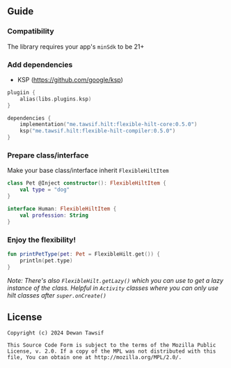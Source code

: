 ## Guide
### Compatibility
The library requires your app's `minSdk` to be 21+

### Add dependencies
- KSP (https://github.com/google/ksp)

```kotlin
plugiin {
    alias(libs.plugins.ksp)
}

dependencies {
    implementation("me.tawsif.hilt:flexible-hilt-core:0.5.0")
    ksp("me.tawsif.hilt:flexible-hilt-compiler:0.5.0")
}
```

### Prepare class/interface
Make your base class/interface inherit `FlexibleHiltItem`
```kotlin
class Pet @Inject constructor(): FlexibleHiltItem {
    val type = "dog"
}

interface Human: FlexibleHiltItem {
    val profession: String
}
```

### Enjoy the flexibility!
```kotlin
fun printPetType(pet: Pet = FlexibleHilt.get()) {
    println(pet.type)
}
```

_Note: There's also `FlexibleHilt.getLazy()` which you can use to get a lazy instance of the class._
_Helpful in `Activity` classes where you can only use hilt classes after `super.onCreate()`_

## License

    Copyright (c) 2024 Dewan Tawsif

    This Source Code Form is subject to the terms of the Mozilla Public
    License, v. 2.0. If a copy of the MPL was not distributed with this
    file, You can obtain one at http://mozilla.org/MPL/2.0/.
